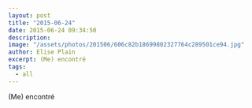 ```yaml
---
layout: post
title: "2015-06-24"
date: 2015-06-24 09:34:50
description: 
image: "/assets/photos/201506/606c82b18699802327764c289501ce94.jpg"
author: Elise Plain
excerpt: (Me) encontré
tags: 
  - all
---
```


(Me) encontré
<p></p>
